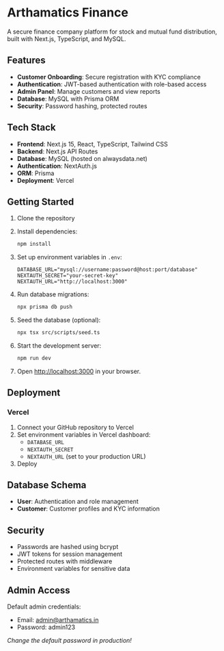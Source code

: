 # Arthamatics Finance

A secure finance company platform for stock and mutual fund distribution, built with Next.js, TypeScript, and MySQL.

## Features

- **Customer Onboarding**: Secure registration with KYC compliance
- **Authentication**: JWT-based authentication with role-based access
- **Admin Panel**: Manage customers and view reports
- **Database**: MySQL with Prisma ORM
- **Security**: Password hashing, protected routes

## Tech Stack

- **Frontend**: Next.js 15, React, TypeScript, Tailwind CSS
- **Backend**: Next.js API Routes
- **Database**: MySQL (hosted on alwaysdata.net)
- **Authentication**: NextAuth.js
- **ORM**: Prisma
- **Deployment**: Vercel

## Getting Started

1. Clone the repository
2. Install dependencies:
   ```bash
   npm install
   ```

3. Set up environment variables in `.env`:
   ```
   DATABASE_URL="mysql://username:password@host:port/database"
   NEXTAUTH_SECRET="your-secret-key"
   NEXTAUTH_URL="http://localhost:3000"
   ```

4. Run database migrations:
   ```bash
   npx prisma db push
   ```

5. Seed the database (optional):
   ```bash
   npx tsx src/scripts/seed.ts
   ```

6. Start the development server:
   ```bash
   npm run dev
   ```

7. Open [http://localhost:3000](http://localhost:3000) in your browser.

## Deployment

### Vercel

1. Connect your GitHub repository to Vercel
2. Set environment variables in Vercel dashboard:
   - `DATABASE_URL`
   - `NEXTAUTH_SECRET`
   - `NEXTAUTH_URL` (set to your production URL)
3. Deploy

## Database Schema

- **User**: Authentication and role management
- **Customer**: Customer profiles and KYC information

## Security

- Passwords are hashed using bcrypt
- JWT tokens for session management
- Protected routes with middleware
- Environment variables for sensitive data

## Admin Access

Default admin credentials:
- Email: admin@arthamatics.in
- Password: admin123

*Change the default password in production!*

